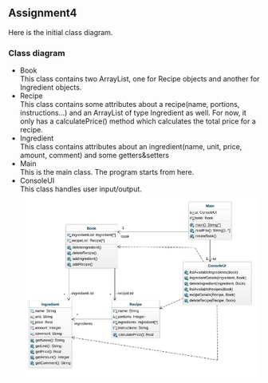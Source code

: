 ## Assignment4
Here is the initial class diagram.
### Class diagram
* Book  
This class contains two ArrayList, one for Recipe objects and another for Ingredient objects.
* Recipe  
This class contains some attributes about a recipe(name, portions, instructions...) and an ArrayList of type Ingredient as well. For now, it only has a calculatePrice() method which calculates the total price for a recipe.
* Ingredient  
This class contains attributes about an ingredient(name, unit, price, amount, comment) and some getters&setters
* Main  
This is the main class. The program starts from here.
* ConsoleUI  
This class handles user input/output.
![GitHub Logo](images/class-diagram-original.jpeg)

